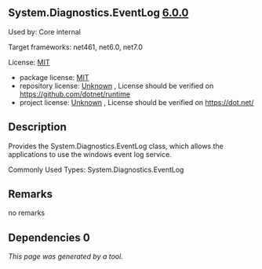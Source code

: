 System.Diagnostics.EventLog [6.0.0](https://www.nuget.org/packages/System.Diagnostics.EventLog/6.0.0)
--------------------

Used by: Core internal

Target frameworks: net461, net6.0, net7.0

License: [MIT](../../../../licenses/mit) 

- package license: [MIT](https://licenses.nuget.org/MIT) 
- repository license: [Unknown](https://github.com/dotnet/runtime) , License should be verified on https://github.com/dotnet/runtime
- project license: [Unknown](https://dot.net/) , License should be verified on https://dot.net/

Description
-----------
Provides the System.Diagnostics.EventLog class, which allows the applications to use the windows event log service.

Commonly Used Types:
System.Diagnostics.EventLog

Remarks
-----------
no remarks


Dependencies 0
-----------


*This page was generated by a tool.*
